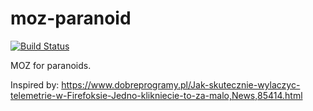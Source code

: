 # moz-paranoid

[![Build Status](https://travis-ci.org/maciejlew/moz-paranoid.svg?branch=master)](https://travis-ci.org/maciejlew/moz-paranoid)

MOZ for paranoids.

Inspired by: https://www.dobreprogramy.pl/Jak-skutecznie-wylaczyc-telemetrie-w-Firefoksie-Jedno-klikniecie-to-za-malo,News,85414.html